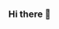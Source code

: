 ### Hi there 👋

<!--
**TunrayoIlawole/TunrayoIlawole** is a ✨ _special_ ✨ repository because its `README.md` (this file) appears on your GitHub profile.

<h1 align="center">Hi, I'm Motunrayo Ilawole!</h1>
<h1 align="center">Welcome to my GitHub profile</h1>


Here are some ideas to get you started:

- 🔭 I’m currently working on ...
- 🌱 I’m currently learning ...
- 👯 I’m looking to collaborate on ...
- 🤔 I’m looking for help with ...
- 💬 Ask me about ...
- 📫 How to reach me: ...
- 😄 Pronouns: ...
- ⚡ Fun fact: ...
-->
